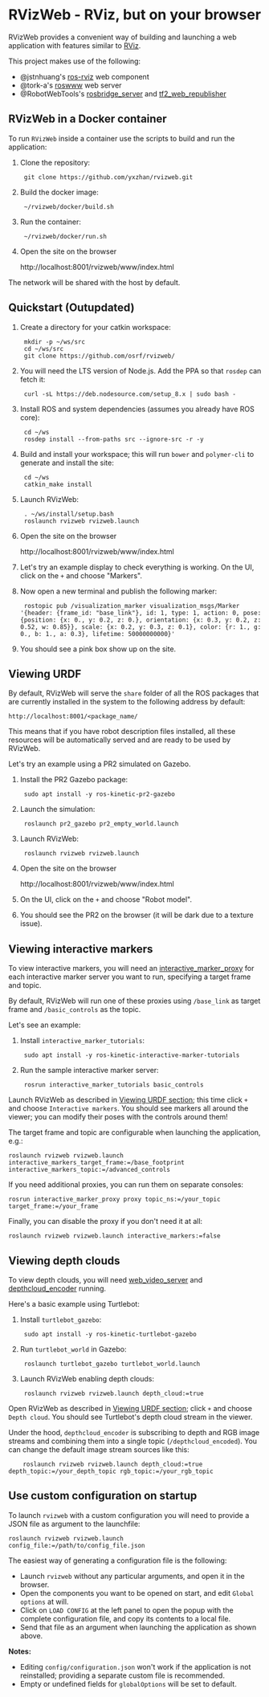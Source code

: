 # RVizWeb - RViz, but on your browser

RVizWeb provides a convenient way of building and launching a web application
with features similar to [RViz](https://github.com/ros-visualization/rviz).

This project makes use of the following:

* @jstnhuang's [ros-rviz](https://github.com/jstnhuang/ros-rviz) web component
* @tork-a's [roswww](https://github.com/tork-a/roswww) web server
* @RobotWebTools's [rosbridge_server](https://github.com/RobotWebTools/rosbridge_suite)
  and [tf2_web_republisher](https://github.com/RobotWebTools/tf2_web_republisher)



## RVizWeb in a Docker container

To run `RVizWeb` inside a container use the scripts to build and run the application:

1. Clone the repository:

        git clone https://github.com/yxzhan/rvizweb.git

2. Build the docker image:

        ~/rvizweb/docker/build.sh

3. Run the container:

        ~/rvizweb/docker/run.sh
        
4. Open the site on the browser

    http://localhost:8001/rvizweb/www/index.html

The network will be shared with the host by default.

## Quickstart (Outupdated)

1. Create a directory for your catkin workspace:

        mkdir -p ~/ws/src
        cd ~/ws/src
        git clone https://github.com/osrf/rvizweb/

1. You will need the LTS version of Node.js. Add the PPA so that `rosdep` can fetch it:

        curl -sL https://deb.nodesource.com/setup_8.x | sudo bash -

1. Install ROS and system dependencies (assumes you already have ROS core):

        cd ~/ws
        rosdep install --from-paths src --ignore-src -r -y

1. Build and install your workspace; this will run `bower` and `polymer-cli`
   to generate and install the site:

        cd ~/ws
        catkin_make install

1. Launch RVizWeb:

        . ~/ws/install/setup.bash
        roslaunch rvizweb rvizweb.launch

1. Open the site on the browser

    http://localhost:8001/rvizweb/www/index.html

1. Let's try an example display to check everything is working. On the UI, click on the `+` and choose "Markers".

1. Now open a new terminal and publish the following marker:

        rostopic pub /visualization_marker visualization_msgs/Marker '{header: {frame_id: "base_link"}, id: 1, type: 1, action: 0, pose: {position: {x: 0., y: 0.2, z: 0.}, orientation: {x: 0.3, y: 0.2, z: 0.52, w: 0.85}}, scale: {x: 0.2, y: 0.3, z: 0.1}, color: {r: 1., g: 0., b: 1., a: 0.3}, lifetime: 50000000000}'

1. You should see a pink box show up on the site.

## Viewing URDF

By default, RVizWeb will serve the `share` folder of all the ROS packages that
are currently installed in the system to the following address by default:

    http://localhost:8001/<package_name/

This means that if you have robot description files installed, all these resources
will be automatically served and are ready to be used by RVizWeb.

Let's try an example using a PR2 simulated on Gazebo.

1. Install the PR2 Gazebo package:

        sudo apt install -y ros-kinetic-pr2-gazebo

1. Launch the simulation:

        roslaunch pr2_gazebo pr2_empty_world.launch

1. Launch RVizWeb:

        roslaunch rvizweb rvizweb.launch

1. Open the site on the browser

    http://localhost:8001/rvizweb/www/index.html

1. On the UI, click on the `+` and choose "Robot model".

1. You should see the PR2 on the browser (it will be dark due to a texture issue).

## Viewing interactive markers

To view interactive markers, you will need an [interactive_marker_proxy](https://wiki.ros.org/interactive_marker_proxy) for
each interactive marker server you want to run, specifying a target frame and topic.

By default, RVizWeb will run one of these proxies using `/base_link` as target frame and `/basic_controls` as the topic.

Let's see an example:

1. Install `interactive_marker_tutorials`:

        sudo apt install -y ros-kinetic-interactive-marker-tutorials

1. Run the sample interactive marker server:

        rosrun interactive_marker_tutorials basic_controls

Launch RVizWeb as described in [Viewing URDF section](#viewing-urdf); this time click `+` and choose `Interactive markers`.
You should see markers all around the viewer; you can modify their poses with the controls around them!

The target frame and topic are configurable when launching the application, e.g.:

    roslaunch rvizweb rvizweb.launch interactive_markers_target_frame:=/base_footprint interactive_markers_topic:=/advanced_controls

If you need additional proxies, you can run them on separate consoles:

    rosrun interactive_marker_proxy proxy topic_ns:=/your_topic target_frame:=/your_frame

Finally, you can disable the proxy if you don't need it at all:

    roslaunch rvizweb rvizweb.launch interactive_markers:=false

## Viewing depth clouds

To view depth clouds, you will need [web_video_server](https://wiki.ros.org/web_video_server) and [depthcloud_encoder](https://wiki.ros.org/depthcloud_encoder) running.

Here's a basic example using Turtlebot:

1. Install `turtlebot_gazebo`:

        sudo apt install -y ros-kinetic-turtlebot-gazebo

1. Run `turtlebot_world` in Gazebo:

        roslaunch turtlebot_gazebo turtlebot_world.launch

1. Launch RVizWeb enabling depth clouds:

        roslaunch rvizweb rvizweb.launch depth_cloud:=true

Open RVizWeb as described in [Viewing URDF section](#viewing-urdf); click `+` and choose `Depth cloud`.
You should see Turtlebot's depth cloud stream in the viewer.

Under the hood, `depthcloud_encoder` is subscribing to depth and RGB image streams and combining them into a single topic (`/depthcloud_encoded`).
You can change the default image stream sources like this:

        roslaunch rvizweb rvizweb.launch depth_cloud:=true depth_topic:=/your_depth_topic rgb_topic:=/your_rgb_topic

## Use custom configuration on startup

To launch `rvizweb` with a custom configuration you will need to provide a JSON file as argument to the launchfile:

```
roslaunch rvizweb rvizweb.launch config_file:=/path/to/config_file.json
```

The easiest way of generating a configuration file is the following:
- Launch `rvizweb` without any particular arguments, and open it in the browser.
- Open the components you want to be opened on start, and edit `Global options` at will.
- Click on `LOAD CONFIG` at the left panel to open the popup with the complete configuration file, and copy its contents to a local file.
- Send that file as an argument when launching the application as shown above.

**Notes:**
- Editing `config/configuration.json` won't work if the application is not reinstalled; providing a separate custom file is recommended.
- Empty or undefined fields for `globalOptions` will be set to default.

